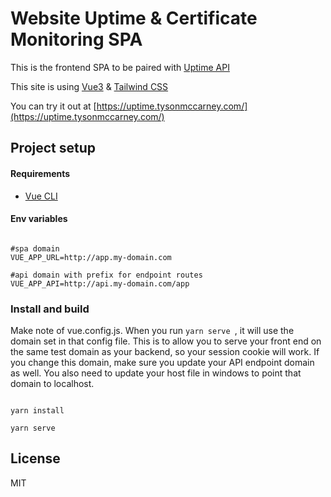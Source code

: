 # Website Uptime & Certificate Monitoring SPA

This is the frontend SPA to be paired with [Uptime API](https://github.com/J-T-McC/uptime-backend-api)

This site is using [Vue3](https://v3.vuejs.org/guide/introduction.html) & [Tailwind CSS](https://tailwindcss.com/)

You can try it out at [https://uptime.tysonmccarney.com/](https://uptime.tysonmccarney.com/)

## Project setup

#### Requirements

* [Vue CLI](https://cli.vuejs.org/)

#### Env variables

```dotenv

#spa domain
VUE_APP_URL=http://app.my-domain.com

#api domain with prefix for endpoint routes
VUE_APP_API=http://api.my-domain.com/app

```
### Install and build 

Make note of vue.config.js. When you run ```yarn serve ```, it will use the domain set in that config file. This
is to allow you to serve your front end on the same test domain as your backend, so your session cookie will work.
If you change this domain, make sure you update your API endpoint domain as well. You also need to update your 
host file in windows to point that domain to localhost.

```shell script

yarn install

yarn serve

```

## License

MIT
